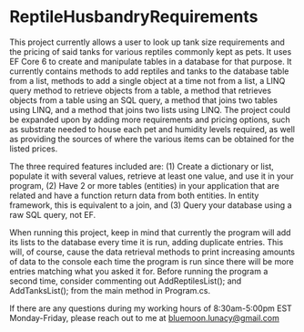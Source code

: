 # ReptileHusbandryRequirements
This project currently allows a user to look up tank size requirements and the pricing of said tanks for various reptiles commonly kept as pets. It uses EF Core 6 to create and manipulate tables in a database for that purpose. It currently contains methods to add reptiles and tanks to the database table from a list, methods to add a single object at a time not from a list, a LINQ query method to retrieve objects from a table, a method that retrieves objects from a table using an SQL query, a method that joins two tables using LINQ, and a method that joins two lists using LINQ. The project could be expanded upon by adding more requirements and pricing options, such as substrate needed to house each pet and humidity levels required, as well as providing the sources of where the various items can be obtained for the listed prices. 

The three required features included are: (1) Create a dictionary or list, populate it with several values, retrieve at least one value, and use it in your program, (2) Have 2 or more tables (entities) in your application that are related and have a function return data from both entities.  In entity framework, this is equivalent to a join, and (3) Query your database using a raw SQL query, not EF.

When running this project, keep in mind that currently the program will add its lists to the database every time it is run, adding duplicate entries. This will, of course, cause the data retrieval methods to print increasing amounts of data to the console each time the program is run since there will be more entries matching what you asked it for. Before running the program a second time, consider commenting out AddReptilesList(); and AddTanksList(); from the main method in Program.cs. 

If there are any questions during my working hours of 8:30am-5:00pm EST Monday-Friday, please reach out to me at bluemoon.lunacy@gmail.com
